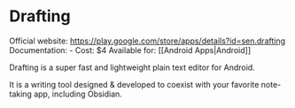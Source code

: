 # Drafting
Official website: https://play.google.com/store/apps/details?id=sen.drafting
Documentation: -
Cost: $4
Available for: [[Android Apps|Android]]

Drafting is a super fast and lightweight plain text editor for Android.

It is a writing tool designed & developed to coexist with your favorite note-taking app, including Obsidian.

